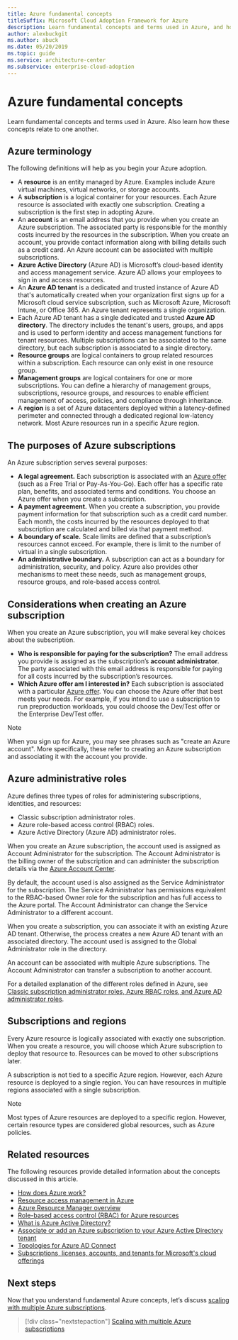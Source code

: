 ```yaml
---
title: Azure fundamental concepts
titleSuffix: Microsoft Cloud Adoption Framework for Azure
description: Learn fundamental concepts and terms used in Azure, and how these concepts relate to one another.
author: alexbuckgit
ms.author: abuck
ms.date: 05/20/2019
ms.topic: guide
ms.service: architecture-center
ms.subservice: enterprise-cloud-adoption
---
```


# Azure fundamental concepts

Learn fundamental concepts and terms used in Azure. Also learn how these concepts relate to one another.

## Azure terminology

The following definitions will help as you begin your Azure adoption.

- A **resource** is an entity managed by Azure. Examples include Azure virtual machines, virtual networks, or storage accounts.
- A **subscription** is a logical container for your resources. Each Azure resource is associated with exactly one subscription. Creating a subscription is the first step in adopting Azure.
- An **account** is an email address that you provide when you create an Azure subscription. The associated party is responsible for the monthly costs incurred by the resources in the subscription. When you create an account, you provide contact information along with billing details such as a credit card. An Azure account can be associated with multiple subscriptions.
- **Azure Active Directory** (Azure AD) is Microsoft’s cloud-based identity and access management service. Azure AD allows your employees to sign in and access resources.
- An **Azure AD tenant** is a dedicated and trusted instance of Azure AD that's automatically created when your organization first signs up for a Microsoft cloud service subscription, such as Microsoft Azure, Microsoft Intune, or Office 365. An Azure tenant represents a single organization.
- Each Azure AD tenant has a single dedicated and trusted **Azure AD directory**. The directory includes the tenant's users, groups, and apps and is used to perform identity and access management functions for tenant resources. Multiple subscriptions can be associated to the same directory, but each subscription is associated to a single directory.
- **Resource groups** are logical containers to group related resources within a subscription. Each resource can only exist in one resource group.
- **Management groups** are logical containers for one or more subscriptions. You can define a hierarchy of management groups, subscriptions, resource groups, and resources to enable efficient management of access, policies, and compliance through inheritance.
- A **region** is a set of Azure datacenters deployed within a latency-defined perimeter and connected through a dedicated regional low-latency network. Most Azure resources run in a specific Azure region.

## The purposes of Azure subscriptions

An Azure subscription serves several purposes:

- **A legal agreement.** Each subscription is associated with an [Azure offer](https://azure.microsoft.com/support/legal/offer-details) (such as a Free Trial or Pay-As-You-Go). Each offer has a specific rate plan, benefits, and associated terms and conditions. You choose an Azure offer when you create a subscription.
- **A payment agreement.** When you create a subscription, you provide payment information for that subscription such as a credit card number. Each month, the costs incurred by the resources deployed to that subscription are calculated and billed via that payment method.
- **A boundary of scale.** Scale limits are defined that a subscription’s resources cannot exceed. For example, there is limit to the number of virtual in a single subscription.
- **An administrative boundary.** A subscription can act as a boundary for administration, security, and policy. Azure also provides other mechanisms to meet these needs, such as management groups, resource groups, and role-based access control.

## Considerations when creating an Azure subscription

When you create an Azure subscription, you will make several key choices about the subscription.

- **Who is responsible for paying for the subscription?** The email address you provide is assigned as the subscription’s **account administrator**. The party associated with this email address is responsible for paying for all costs incurred by the subscription’s resources.
- **Which Azure offer am I interested in?** Each subscription is associated with a particular [Azure offer](https://azure.microsoft.com/support/legal/offer-details). You can choose the Azure offer that best meets your needs. For example, if you intend to use a subscription to run preproduction workloads, you could choose the Dev/Test offer or the Enterprise Dev/Test offer.

> [!NOTE]
> When you sign up for Azure, you may see phrases such as "create an Azure account". More specifically, these refer to creating an Azure subscription and associating it with the account you provide.

## Azure administrative roles

Azure defines three types of roles for administering subscriptions, identities, and resources:

- Classic subscription administrator roles.
- Azure role-based access control (RBAC) roles.
- Azure Active Directory (Azure AD) administrator roles.

When you create an Azure subscription, the account used is assigned as Account Administrator for the subscription. The Account Administrator is the billing owner of the subscription and can administer the subscription details via the [Azure Account Center](https://account.azure.com/Subscriptions).

By default, the account used is also assigned as the Service Administrator for the subscription. The Service Administrator has permissions equivalent to the RBAC-based Owner role for the subscription and has full access to the Azure portal. The Account Administrator can change the Service Administrator to a different account.

When you create a subscription, you can associate it with an existing Azure AD tenant. Otherwise, the process creates a new Azure AD tenant with an associated directory. The account used is assigned to the Global Administrator role in the directory.

An account can be associated with multiple Azure subscriptions. The Account Administrator can transfer a subscription to another account.

For a detailed explanation of the different roles defined in Azure, see [Classic subscription administrator roles, Azure RBAC roles, and Azure AD administrator roles](/azure/role-based-access-control/rbac-and-directory-admin-roles).

## Subscriptions and regions

Every Azure resource is logically associated with exactly one subscription. When you create a resource, you will choose which Azure subscription to deploy that resource to. Resources can be moved to other subscriptions later.

A subscription is not tied to a specific Azure region. However, each Azure resource is deployed to a single region. You can have resources in multiple regions associated with a single subscription.

> [!NOTE]
> Most types of Azure resources are deployed to a specific region. However, certain resource types are considered global resources, such as Azure policies.

## Related resources

The following resources provide detailed information about the concepts discussed in this article.

- [How does Azure work?](/azure/architecture/cloud-adoption/getting-started/what-is-azure)
- [Resource access management in Azure](/azure/architecture/cloud-adoption/getting-started/azure-resource-access)
- [Azure Resource Manager overview](/azure/azure-resource-manager/resource-group-overview)
- [Role-based access control (RBAC) for Azure resources](/azure/role-based-access-control/overview)
- [What is Azure Active Directory?](/azure/active-directory/fundamentals/active-directory-whatis)
- [Associate or add an Azure subscription to your Azure Active Directory tenant](/azure/active-directory/fundamentals/active-directory-how-subscriptions-associated-directory)
- [Topologies for Azure AD Connect](/azure/active-directory/hybrid/plan-connect-topologies)
- [Subscriptions, licenses, accounts, and tenants for Microsoft's cloud offerings](/office365/enterprise/subscriptions-licenses-accounts-and-tenants-for-microsoft-cloud-offerings)

## Next steps

Now that you understand fundamental Azure concepts, let’s discuss [scaling with multiple Azure subscriptions](./scaling-subscriptions.md).

> [!div class="nextstepaction"]
> [Scaling with multiple Azure subscriptions](./scaling-subscriptions.md)
